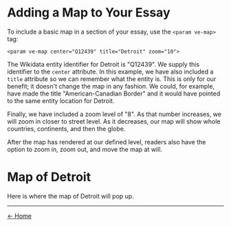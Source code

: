 <param ve-config layout="vtl">

# Adding a Map to Your Essay

To include a basic map in a section of your essay, use the `<param ve-map>` tag:

`<param ve-map center="Q12439" title="Detroit" zoom="10">`

The Wikidata entity identifier for Detroit is "Q12439". We supply this identifier to the `center` attribute. In this example, we have also included a `title` attribute so we can remember what the entity is. This is only for our benefit; it doesn't change the map in any fashion. We could, for example, have made the title "American-Canadian Border" and it would have pointed to the same entity location for Detroit.

Finally, we have included a zoom level of "8". As that number increases, we will zoom in closer to street level. As it decreases, our map will show whole countries, continents, and then the globe.

After the map has rendered at our defined level, readers also have the option to zoom in, zoom out, and move the map at will.

# Map of Detroit

<param ve-entity eid="Q12439" title="Detroit">
<param ve-map center="Q12439" title="Detroit" zoom="10" prefer-geojson>

Here is where the map of Detroit will pop up.


____
[<- Home](https://docs.visual-essays.app/)
